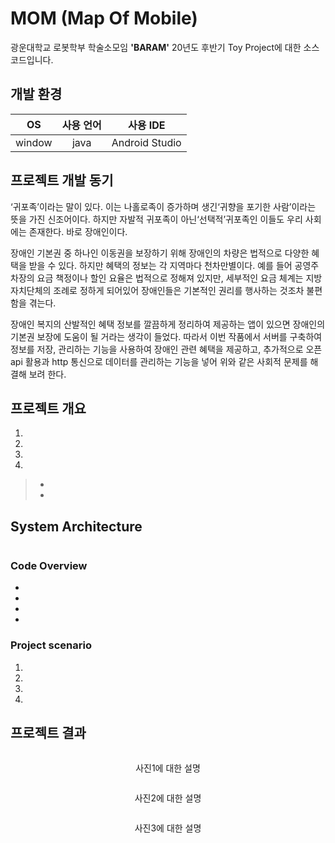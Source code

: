 # MOM (Map Of Mobile)

광운대학교 로봇학부 학술소모임 **'BARAM'** 20년도 후반기 Toy Project에 대한 소스코드입니다.  

## 개발 환경
|OS|사용 언어|사용 IDE|
|:---:|:---:|:---:|
| window | java | Android Studio |

## 프로젝트 개발 동기

‘귀포족’이라는 말이 있다. 이는 나홀로족이 증가하며 생긴‘귀향을 포기한 사람’이라는 뜻을 가진 신조어이다. 하지만 자발적 귀포족이 아닌‘선택적’귀포족인 이들도 우리 사회에는 존재한다. 바로 장애인이다.   
   
   
장애인 기본권 중 하나인 이동권을 보장하기 위해 장애인의 차량은 법적으로 다양한 혜택을 받을 수 있다. 하지만 혜택의 정보는 각 지역마다 천차만별이다. 예를 들어 공영주차장의 요금 책정이나 할인 요율은 법적으로 정해져 있지만, 세부적인 요금 체계는 지방자치단체의 조례로 정하게 되어있어 장애인들은 기본적인 권리를 행사하는 것조차 불편함을 겪는다.    
   
   
장애인 복지의 산발적인 혜택 정보를 깔끔하게 정리하여 제공하는 앱이 있으면 장애인의 기본권 보장에 도움이 될 거라는 생각이 들었다. 따라서 이번 작품에서 서버를 구축하여 정보를 저장, 관리하는 기능을 사용하여 장애인 관련 혜택을 제공하고, 추가적으로 오픈 api 활용과 http 통신으로 데이터를 관리하는 기능을 넣어 위와 같은 사회적 문제를 해결해 보려 한다.

## 프로젝트 개요
1.   
2.  
3.  
4. 
> - 
> - 

## System Architecture
<p align="center"><img src=" " width="600px"></p>  


### Code Overview  
- 
- 
- 
- 

### Project scenario

1. 
2. 
3. 
4. 


## 프로젝트 결과

<p align="center"><img src=" " width="500px"></p>  
<p align="center"> 사진1에 대한 설명 </p>  

<p align="center"><img src=" " width="500px"></p>  
<p align="center"> 사진2에 대한 설명 </p>  

<p align="center"><img src=" " width="500px"></p>  
<p align="center"> 사진3에 대한 설명 </p>  

